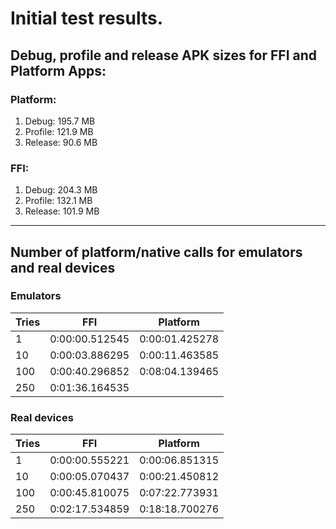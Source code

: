 # Initial test results.

## Debug, profile and release APK sizes for FFI and Platform Apps:

### Platform:

1. Debug: 195.7 MB
2. Profile: 121.9 MB
3. Release: 90.6 MB

### FFI:

1. Debug: 204.3 MB
2. Profile: 132.1 MB
3. Release: 101.9 MB

---

## Number of platform/native calls for emulators and real devices

### Emulators

| **Tries** | **FFI**        | **Platform**   |
| --------- | -------------- | -------------- |
| 1         | 0:00:00.512545 | 0:00:01.425278 |
| 10        | 0:00:03.886295 | 0:00:11.463585 |
| 100       | 0:00:40.296852 | 0:08:04.139465 |
| 250       | 0:01:36.164535 |                |

### Real devices

| **Tries** | **FFI**        | **Platform**   |
| --------- | -------------- | -------------- |
| 1         | 0:00:00.555221 | 0:00:06.851315 |
| 10        | 0:00:05.070437 | 0:00:21.450812 |
| 100       | 0:00:45.810075 | 0:07:22.773931 |
| 250       | 0:02:17.534859 | 0:18:18.700276 |
